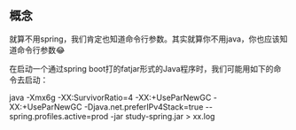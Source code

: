 ## 概念

就算不用spring，我们肯定也知道命令行参数。其实就算你不用java，你也应该知道命令行参数😂

在启动一个通过spring boot打的fatjar形式的Java程序时，我们可能用如下的命令去启动：

java -Xmx6g -XX:SurvivorRatio=4 -XX:+UseParNewGC -XX:+UseParNewGC -Djava.net.preferIPv4Stack=true --spring.profiles.active=prod -jar study-spring.jar > xx.log